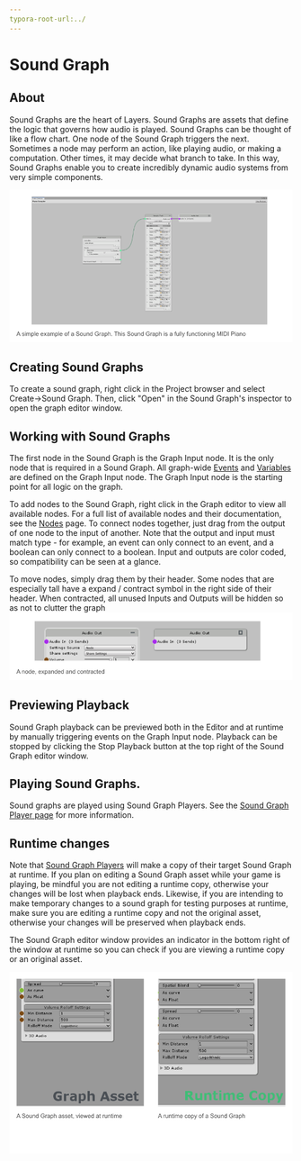 ```yaml
---
typora-root-url:../
---
```


# Sound Graph

## About

Sound Graphs are the heart of Layers. Sound Graphs are assets that define the logic that governs how audio is played. Sound Graphs can be thought of like a flow chart. One node of the Sound Graph triggers the next. Sometimes a node may perform an action, like playing audio, or making a computation. Other times, it may decide what branch to take. In this way, Sound Graphs enable you to create incredibly dynamic audio systems from very simple components.

![SoundGraphExample.png](IMG/SoundGraphExample.png)

## Creating Sound Graphs
To create a sound graph, right click in the Project browser and select Create->Sound Graph. Then, click "Open" in the Sound Graph's inspector to open the graph editor window.

## Working with Sound Graphs
The first node in the Sound Graph is the Graph Input node. It is the only node that is required in a Sound Graph. All graph-wide [Events](Events) and [Variables](Variables) are defined on the Graph Input node. The Graph Input node is the starting point for all logic on the graph.

To add nodes to the Sound Graph, right click in the Graph editor to view all available nodes. For a full list of available nodes and their documentation, see the [Nodes](Nodes) page. To connect nodes together, just drag from the output of one node to the input of another. Note that the output and input must match type - for example, an event can only connect to an event, and a boolean can only connect to a boolean. Input and outputs are color coded, so compatibility can be seen at a glance.

To move nodes, simply drag them by their header. Some nodes that are especially tall have a expand / contract symbol in the right side of their header. When contracted, all unused Inputs and Outputs will be hidden so as not to clutter the graph
![MinimizeMaximize.png](IMG/MinimizeMaximize.png)

## Previewing Playback
Sound Graph playback can be previewed both in the Editor and at runtime by manually triggering events on the Graph Input node. Playback can be stopped by clicking the Stop Playback button at the top right of the Sound Graph editor window.

## Playing Sound Graphs.
Sound graphs are played using Sound Graph Players. See the [Sound Graph Player page](Sound-Graph-Playback) for more information.

## Runtime changes
Note that [Sound Graph Players](Sound-Graph-Playback) will make a copy of their target Sound Graph at runtime. If you plan on editing a Sound Graph asset while your game is playing, be mindful you are not editing a runtime copy, otherwise your changes will be lost when playback ends. Likewise, if you are intending to make temporary changes to a sound graph for testing purposes at runtime, make sure you are editing a runtime copy and not the original asset, otherwise your changes will be preserved when playback ends.

The Sound Graph editor window provides an indicator in the bottom right of the window at runtime so you can check if you are viewing a runtime copy or an original asset.

![RuntimeVsAssetGraph.png](IMG/RuntimeVsAssetGraph.png)
